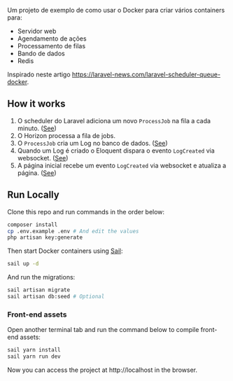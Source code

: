 Um projeto de exemplo de como usar o Docker para criar vários containers para:

- Servidor web
- Agendamento de ações
- Processamento de filas
- Bando de dados
- Redis

Inspirado neste artigo https://laravel-news.com/laravel-scheduler-queue-docker.

## How it works

1. O scheduler do Laravel adiciona um novo `ProcessJob` na fila a cada minuto. ([See](/app/Console/Kernel.php#L17))
2. O Horizon processa a fila de jobs.
3. O `ProcessJob` cria um Log no banco de dados. ([See](/app/Jobs/ProcessJob.php#L36))
4. Quando um Log é criado o Eloquent dispara o evento `LogCreated` via websocket. ([See](/app/Models/Log.php#L33))
5. A página inicial recebe um evento `LogCreated` via websocket e atualiza a página. ([See](/resources/js/app.js#L6))

## Run Locally

Clone this repo and run commands in the order below:

```bash
composer install
cp .env.example .env # And edit the values
php artisan key:generate
```

Then start Docker containers using [Sail](https://laravel.com/docs/10.x/sail):

```bash
sail up -d
```

And run the migrations:

```bash
sail artisan migrate
sail artisan db:seed # Optional
```

### Front-end assets

Open another terminal tab and run the command below to compile front-end assets:

```bash
sail yarn install
sail yarn run dev
```

Now you can access the project at http://localhost in the browser.
